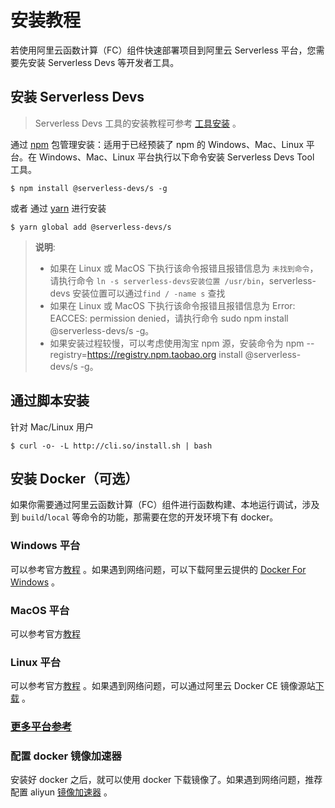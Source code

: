 # 安装教程

若使用阿里云函数计算（FC）组件快速部署项目到阿里云 Serverless 平台，您需要先安装 Serverless Devs 等开发者工具。

## 安装 Serverless Devs

> Serverless Devs 工具的安装教程可参考 [工具安装](http://www.serverless-devs.com/docs/install) 。

通过 [npm](https://www.npmjs.com/) 包管理安装：适用于已经预装了 npm 的 Windows、Mac、Linux 平台。在 Windows、Mac、Linux 平台执行以下命令安装 Serverless Devs Tool 工具。

```shell script
$ npm install @serverless-devs/s -g
```

或者 通过 [yarn](https://yarnpkg.com/) 进行安装

```shell script
$ yarn global add @serverless-devs/s
```

> **说明**:
>
> - 如果在 Linux 或 MacOS 下执行该命令报错且报错信息为 `未找到命令`，请执行命令 `ln -s serverless-devs安装位置 /usr/bin`，serverless-devs 安装位置可以通过`find / -name s` 查找
> - 如果在 Linux 或 MacOS 下执行该命令报错且报错信息为 Error: EACCES: permission denied，请执行命令 sudo npm install @serverless-devs/s -g。
> - 如果安装过程较慢，可以考虑使用淘宝 npm 源，安装命令为 npm --registry=https://registry.npm.taobao.org install @serverless-devs/s -g。

## 通过脚本安装

针对 Mac/Linux 用户

```shell script
$ curl -o- -L http://cli.so/install.sh | bash
```

## 安装 Docker（可选）

如果你需要通过阿里云函数计算（FC）组件进行函数构建、本地运行调试，涉及到 `build`/`local` 等命令的功能，那需要在您的开发环境下有 docker。

### Windows 平台

可以参考官方[教程](https://store.docker.com/editions/community/docker-ce-desktop-windows) 。如果遇到网络问题，可以下载阿里云提供的 [Docker For Windows](http://mirrors.aliyun.com/docker-toolbox/windows/docker-for-windows/beta/) 。

### MacOS 平台

可以参考官方[教程](https://docs.docker.com/desktop/mac/install/)

### Linux 平台

可以参考官方[教程](https://docs.docker.com/install/linux/docker-ce/ubuntu/#install-using-the-repository) 。如果遇到网络问题，可以通过阿里云 Docker CE 镜像源站[下载](https://yq.aliyun.com/articles/110806) 。

### [更多平台参考](https://hub.docker.com/search/?type=edition&offering=community)

### 配置 docker 镜像加速器

安装好 docker 之后，就可以使用 docker 下载镜像了。如果遇到网络问题，推荐配置 aliyun [镜像加速器](https://yq.aliyun.com/articles/29941) 。
